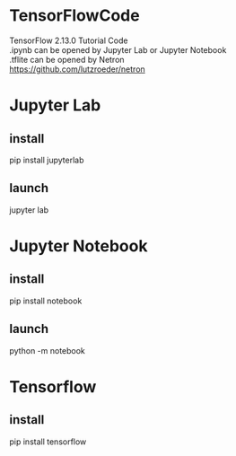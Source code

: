 # TensorFlowCode
TensorFlow 2.13.0 Tutorial Code  
.ipynb can be opened by Jupyter Lab or Jupyter Notebook  
.tflite can be opened by Netron  
https://github.com/lutzroeder/netron  

# Jupyter Lab
## install
pip install jupyterlab  
## launch
jupyter lab  

# Jupyter Notebook
## install
pip install notebook  
## launch
python -m notebook  

# Tensorflow
## install
pip install tensorflow  

